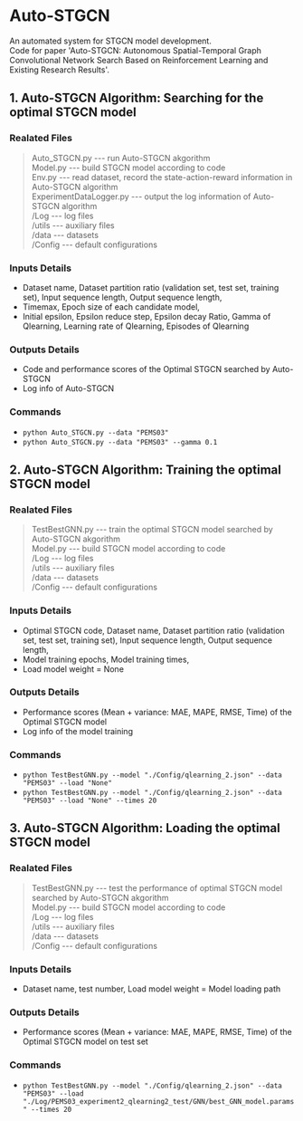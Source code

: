 # Auto-STGCN
An automated system for STGCN model development.<br>
Code for paper 'Auto-STGCN: Autonomous Spatial-Temporal Graph Convolutional Network Search Based on Reinforcement Learning and Existing Research Results'.<br>

## 1. Auto-STGCN Algorithm: Searching for the optimal STGCN model
### Realated Files
>Auto_STGCN.py --- run Auto-STGCN akgorithm<br>
>Model.py --- build STGCN model according to code<br>
>Env.py --- read dataset, record the state-action-reward information in Auto-STGCN algorithm<br>
>ExperimentDataLogger.py --- output the log information of Auto-STGCN algorithm<br>
>/Log --- log files<br>
>/utils --- auxiliary files<br>
>/data --- datasets<br>
>/Config --- default configurations<br>

### Inputs Details
* Dataset name, Dataset partition ratio (validation set, test set, training set), Input sequence length, Output sequence length,<br>
* Timemax, Epoch size of each candidate model,<br>
* Initial epsilon, Epsilon reduce step, Epsilon decay Ratio, Gamma of Qlearning, Learning rate of Qlearning, Episodes of Qlearning<br>

### Outputs Details
* Code and performance scores of the Optimal STGCN searched by Auto-STGCN<br>
* Log info of Auto-STGCN<br>

### Commands
* `python Auto_STGCN.py --data "PEMS03"`<br>
* `python Auto_STGCN.py --data "PEMS03" --gamma 0.1`<br>

## 2. Auto-STGCN Algorithm: Training the optimal STGCN model
### Realated Files
>TestBestGNN.py --- train the optimal STGCN model searched by Auto-STGCN akgorithm<br>
>Model.py --- build STGCN model according to code<br>
>/Log --- log files<br>
>/utils --- auxiliary files<br>
>/data --- datasets<br>
>/Config --- default configurations<br>

### Inputs Details
* Optimal STGCN code, Dataset name, Dataset partition ratio (validation set, test set, training set), Input sequence length, Output sequence length,<br>
* Model training epochs, Model training times,<br>
* Load model weight = None<br>

### Outputs Details
* Performance scores (Mean + variance: MAE, MAPE, RMSE, Time) of the Optimal STGCN model<br>
* Log info of the model training<br>

### Commands
* `python TestBestGNN.py --model "./Config/qlearning_2.json" --data "PEMS03" --load "None"`<br>
* `python TestBestGNN.py --model "./Config/qlearning_2.json" --data "PEMS03" --load "None" --times 20`<br>

## 3. Auto-STGCN Algorithm: Loading the optimal STGCN model
### Realated Files
>TestBestGNN.py --- test the performance of optimal STGCN model searched by Auto-STGCN akgorithm<br>
>Model.py --- build STGCN model according to code<br>
>/Log --- log files<br>
>/utils --- auxiliary files<br>
>/data --- datasets<br>
>/Config --- default configurations<br>

### Inputs Details
* Dataset name, test number, Load model weight = Model loading path <br>

### Outputs Details
* Performance scores (Mean + variance: MAE, MAPE, RMSE, Time) of the Optimal STGCN model on test set<br>

### Commands
* `python TestBestGNN.py --model "./Config/qlearning_2.json" --data "PEMS03" --load "./Log/PEMS03_experiment2_qlearning2_test/GNN/best_GNN_model.params" --times 20`<br>
